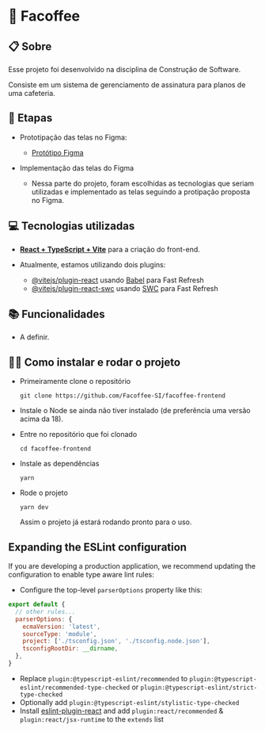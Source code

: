 # 🎥 Facoffee
 
 ## 📋 Sobre
  Esse projeto foi desenvolvido na disciplina de Construção de Software.

  Consiste em um sistema de gerenciamento de assinatura para planos de uma cafeteria.

## 💾 Etapas

  - Prototipação das telas no Figma: 
    - [Protótipo Figma](https://www.figma.com/file/D7tzVcx1el1nfEbbNQk5iw/Facoffee?type=design&node-id=0%3A1&mode=design&t=3WhN1T16Sqwjbp5B-1)
  
  - Implementação das telas do Figma
    - Nessa parte do projeto, foram escolhidas as tecnologias que seriam utilizadas e implementado as telas seguindo a protipação proposta no Figma.

## 💻 Tecnologias utilizadas
- [**React + TypeScript + Vite**](https://react.dev/reference/react) para a criação do front-end.

- Atualmente, estamos utilizando dois plugins:

  - [@vitejs/plugin-react](https://github.com/vitejs/vite-plugin-react/blob/main/packages/plugin-react/README.md) usando [Babel](https://babeljs.io/) para Fast Refresh
  - [@vitejs/plugin-react-swc](https://github.com/vitejs/vite-plugin-react-swc) usando [SWC](https://swc.rs/) para Fast Refresh

## 📚 Funcionalidades

- A definir.

## 👨‍💻 Como instalar e rodar o projeto

  - Primeiramente clone o repositório
    
        git clone https://github.com/Facoffee-SI/facoffee-frontend

  - Instale o Node se ainda não tiver instalado (de preferência uma versão acima da 18).
  - Entre no repositório que foi clonado

        cd facoffee-frontend

  - Instale as dependências

        yarn
  
  - Rode o projeto

        yarn dev
    
      Assim o projeto já estará rodando pronto para o uso.

## Expanding the ESLint configuration

If you are developing a production application, we recommend updating the configuration to enable type aware lint rules:

- Configure the top-level `parserOptions` property like this:

```js
export default {
  // other rules...
  parserOptions: {
    ecmaVersion: 'latest',
    sourceType: 'module',
    project: ['./tsconfig.json', './tsconfig.node.json'],
    tsconfigRootDir: __dirname,
  },
}
```

- Replace `plugin:@typescript-eslint/recommended` to `plugin:@typescript-eslint/recommended-type-checked` or `plugin:@typescript-eslint/strict-type-checked`
- Optionally add `plugin:@typescript-eslint/stylistic-type-checked`
- Install [eslint-plugin-react](https://github.com/jsx-eslint/eslint-plugin-react) and add `plugin:react/recommended` & `plugin:react/jsx-runtime` to the `extends` list
